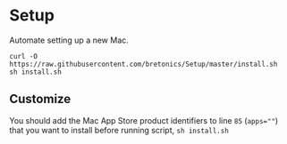 # Setup

Automate setting up a new Mac.

```
curl -O https://raw.githubusercontent.com/bretonics/Setup/master/install.sh
sh install.sh
```

Customize
---
You should add the Mac App Store product identifiers to line `85` (`apps=""`) that you want to install before running script, `sh install.sh`
